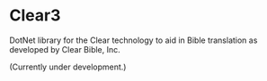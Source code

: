 # Clear3
DotNet library for the Clear technology 
to aid in Bible translation as developed by Clear Bible, Inc.

(Currently under development.)
